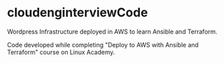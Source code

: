 # cloudenginterviewCode
Wordpress Infrastructure deployed in AWS to learn Ansible and Terraform.

Code developed while completing "Deploy to AWS with Ansible and Terraform" course on Linux Academy.

